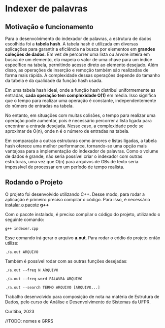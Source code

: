 # Indexer de palavras

## Motivação e funcionamento

Para o desenvolvimento do indexador de palavras, a estrutura de dados escolhida foi a **tabela hash**. A tabela hash é utilizada em diversas aplicações para garantir a eficiência na busca por elementos em **grandes coleções de dados**. Em vez de percorrer uma lista ou árvore inteira em busca de um elemento, ela mapeia o valor de uma chave para um índice específico na tabela, permitindo acesso direto ao elemento desejado. Além disso, as operações de inserção e remoção também são realizadas de forma mais rápida. A complexidade dessas operações depende do tamanho da tabela e da qualidade da função hash usada.

Em uma tabela hash ideal, onde a função hash distribui uniformemente as entradas, **cada operação tem complexidade O(1)** em média. Isso significa que o tempo para realizar uma operação é constante, independentemente do número de entradas na tabela.

No entanto, em situações com muitas colisões, o tempo para realizar uma operação pode aumentar, pois é necessário percorrer a lista ligada para encontrar a entrada desejada. Nesse caso, a complexidade pode se aproximar de O(n), onde n é o número de entradas na tabela.

Em comparação a outras estruturas como árvores e listas ligadas, a tabela hash oferece uma melhor performance, tornando-se uma opção mais vantajosa para a implementação do indexador de palavras. Como o volume de dados é grande, não seria possível criar o indexador com outras estruturas, uma vez que O(n) para arquivos de GBs de texto seria impossível de processar em um período de tempo realista.

## Rodando o Projeto

O projeto foi desenvolvido utilizando C++. Desse modo, para rodar a aplicação é primeiro preciso compilar o código. Para isso, é necessário [instalar o pacote](https://linuxconfig.org/how-to-install-g-the-c-compiler-on-ubuntu-18-04-bionic-beaver-linux) **g++**

Com o pacote instalado, é preciso compilar o código do projeto, utilizando o seguinte comando:

```
g++ indexer.cpp
```

Esse comando irá gerar o arquivo **a.out**. Para rodar o códio do projeto então utilize:

```
./a.out ARQUIVO
```

Também é possível rodar com as outras funções desejadas:

```
./a.out --freq N ARQUIVO

./a.out --freq-word PALAVRA ARQUIVO

./a.out --search TERMO ARQUIVO [ARQUIVO...]

```

Trabalho desenvolvido para composição de nota na matéria de Estrutura de Dados, pelo curso de Análise e Desenvolvimento de Sistemas da UFPR.

Curitiba, 2023

//TODO: nomes e GRRS

